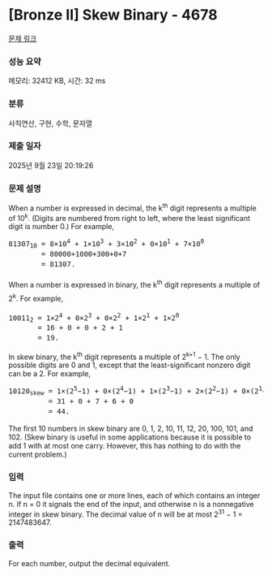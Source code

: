 # [Bronze II] Skew Binary - 4678 

[문제 링크](https://www.acmicpc.net/problem/4678) 

### 성능 요약

메모리: 32412 KB, 시간: 32 ms

### 분류

사칙연산, 구현, 수학, 문자열

### 제출 일자

2025년 9월 23일 20:19:26

### 문제 설명

<p>When a number is expressed in decimal, the k<sup>th</sup> digit represents a multiple of 10<sup>k</sup>. (Digits are numbered from right to left, where the least significant digit is number 0.) For example,</p>

<pre>81307<sub>10</sub> = 8×10<sup>4</sup> + 1×10<sup>3</sup> + 3×10<sup>2</sup> + 0×10<sup>1</sup> + 7×10<sup>0</sup> 
     <sub>  </sub> = 80000+1000+300+0+7
     <sub>  </sub> = 81307.</pre>

<p><span style="line-height:1.6em">When a number is expressed in binary, the k<sup>th</sup> digit represents a multiple of 2<sup>k</sup>. For example,</span></p>

<pre>10011<sub>2</sub> = 1×2<sup>4</sup> + 0×2<sup>3</sup> + 0×2<sup>2</sup> + 1×2<sup>1</sup> + 1×2<sup>0</sup> 
     <sub> </sub> = 16 + 0 + 0 + 2 + 1
     <sub> </sub> = 19.</pre>

<p>In skew binary, the k<sup>th</sup> digit represents a multiple of 2<sup>k+1</sup> − 1. The only possible digits are 0 and 1, except that the least-significant nonzero digit can be a 2. For example,</p>

<pre>10120<sub>skew</sub> = 1×(2<sup>5</sup>−1) + 0×(2<sup>4</sup>−1) + 1×(2<sup>3</sup>−1) + 2×(2<sup>2</sup>−1) + 0×(2<sup>1</sup>−1) 
     <sub>    </sub> = 31 + 0 + 7 + 6 + 0
     <sub>    </sub> = 44.</pre>

<p>The first 10 numbers in skew binary are 0, 1, 2, 10, 11, 12, 20, 100, 101, and 102. (Skew binary is useful in some applications because it is possible to add 1 with at most one carry. However, this has nothing to do with the current problem.)</p>

### 입력 

 <p>The input file contains one or more lines, each of which contains an integer n. If n = 0 it signals the end of the input, and otherwise n is a nonnegative integer in skew binary. The decimal value of n will be at most 2<sup>31</sup> − 1 = 2147483647.</p>

### 출력 

 <p>For each number, output the decimal equivalent.</p>


